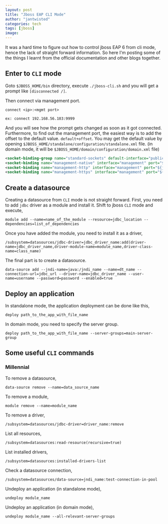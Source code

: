 ```yaml
---
layout: post
title: "Jboss EAP CLI Mode"
author: "jantwisted"
categories: tech
tags: [jboss]
image: 
---
```


It was a hard time to figure out how to control jboss EAP 6 from cli mode, hence the lack of straight forward information. So here I'm posting some of the things I learnt from the official documentation and other blogs together.

## Enter to `CLI` mode

Goto `$JBOSS_HOME/bin` directory, execute `./jboss-cli.sh` and you will get a prompt like `[disconnected /]`. 

Then connect via management port.
```
connect <ip>:<mgmt port>

ex: connect 192.168.56.103:9999
```

And you will see how the prompt gets changed as soon as it got connected. Furthermore, to find out the management port, the 
easiest way is to add the offset to the default value. `default+offset`. You may get the default value by opening `$JBOSS_HOME/standalone/configuration/standalone.xml` file. (in domain mode, it will be `$JBOSS_HOME/domain/configuration/domain.xml` file)

```XML
<socket-binding-group name="standard-sockets" default-interface="public" port-offset="${jboss.socket.binding.port-offset:0}">
<socket-binding name="management-native" interface="management" port="${jboss.management.native.port:9999}"/>
<socket-binding name="management-http" interface="management" port="${jboss.management.http.port:9990}"/>
<socket-binding name="management-https" interface="management" port="${jboss.management.https.port:9443}"/>
```


## Create a datasource

Creating a datasource from `CLI` mode is not straight forward. First, you need to add `jdbc` driver as a module and install it.
Shift to jboss `CLI` mode and execute,

```Shell
module add --name=name_of_the_module --resource=jdbc_location --dependencies=list_of_dependencies
```

Once you have added the module, you need to install it as a driver,

```Shell	
/subsystem=datasources/jdbc-driver=jdbc_driver_name:add(driver-name=jdbc_driver_name,driver-module-name=module_name,driver-class-name=class_name)
```
    
The final part is to create a datasource.

```Shell		
data-source add --jndi-name=java:/jndi_name --name=dt_name --connection-url=jdbc_url --driver-name=jdbc_driver_name --user-name=username --password=password --enabled=true
```

## Deploy an application

In standalone mode, the application deployment can be done like this,

```Shell
deploy path_to_the_app_with_file_name
```

In domain mode, you need to specify the server group.

```Shell
deploy path_to_the_app_with_file_name --server-groups=main-server-group
```

## Some useful `CLI` commands

### Millennial

To remove a datasource,

```Shell
data-source remove --name=data_source_name
```

To remove a module,

```Shell
module remove --name=module_name
```

To remove a driver,

```Shell
/subsystem=datasources/jdbc-driver=driver_name:remove
```

List all resources,

```Shell
/subsystem=datasources:read-resource(recursive=true)
```

List installed drivers,

```Shell
/subsystem=datasources:installed-drivers-list
```

Check a datasource connection,

```Shell
/subsystem=datasources/data-source=jndi_name:test-connection-in-pool
```

Undeploy an application (in standalone mode),

```Shell
undeploy module_name
```

Undeploy an application (in domain mode),

```Shell
undeploy module_name --all-relevant-server-groups
```
